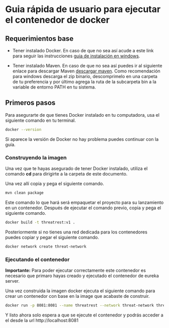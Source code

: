 # Guia rápida de usuario para ejecutar el contenedor de docker

## Requerimientos base

- Tener instalado Docker. En caso de que no
sea así acude a este link para seguir las instrucciones 
[guia de instalación en windows](link-url "https://docs.docker.com/desktop/windows/install/").

- Tener instalado Maven. En caso de que no sea así puedes ir al siguiente enlace para descargar Maven [descargar maven](link-url "https://maven.apache.org/download.cgi"). Como recomendación para windows descarga el zip binario, descomprimelo en una carpeta de tu preferencia y por último agrega la ruta de la subcarpeta bin a la variable de entorno PATH en tu sistema.

## Primeros pasos

Para asegurarte de que tienes Docker instalado en tu computadora,
usa el siguiente comando en tu terminal.

```bash
docker --version
```

Si aparece la versión de Docker no hay problema puedes continuar con la guía.

### Construyendo la imagen
Una vez que te hayas asegurado de tener Docker instalado, utiliza el comando **cd**
para dirigirte a la carpeta de este documento.

Una vez allí copia y pega el siguiente comando.

```bash
mvn clean package
```

Este comando lo que hará será empaquetar el proyecto para su lanzamiento en un contenedor.
Después de ejecutar el comando previo, copia y pega el siguiente comando.

```bash
docker build -t threatrest:v1 .
```

Posteriormente si no tienes una red dedicada para los contenedores puedes copiar y pegar
el siguiente comando.
```bash
docker network create threat-network
```

### Ejecutando el contenedor

**Importante:** 
Para poder ejecutar correctamente este contenedor es necesario que primaro hayas creado y ejecutado
el contenedor de eureka server.

Una vez construida la imagen docker ejecuta el siguiente comando para crear un contenedor
con base en la image que acabaste de construir.

```bash
docker run -p 8081:8081 --name threatrest --network threat-network threatrest:v1
```

Y listo ahora solo espera a que se ejecute el contenedor y podrás acceder a el desde la url
http://localhost:8081